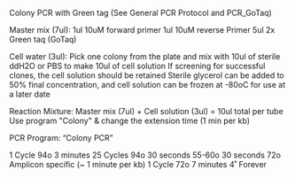 Colony PCR with Green tag
(See General PCR Protocol and PCR_GoTaq)

Master mix (7ul):
1ul 10uM forward primer
1ul 10uM reverse Primer
5ul 2x Green taq (GoTaq)

Cell water (3ul): 
Pick one colony from the plate and mix with 10ul of sterile ddH2O or PBS to make 10ul of cell solution
If screening for successful clones, the cell solution should be retained
Sterile glycerol can be added to 50% final concentration, and cell solution can be frozen at -80oC for use at a later date

Reaction Mixture:
Master mix (7ul) + Cell solution (3ul) = 10ul total per tube
Use program "Colony" & change the extension time (1 min per kb)

PCR Program: 
“Colony PCR”

1 Cycle
94o	3 minutes
25 Cycles
94o	30 seconds
55-60o	30 seconds
72o	Amplicon specific (~ 1 minute per kb)
1 Cycle
72o	7 minutes
4˚        Forever



